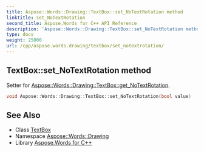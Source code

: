 ```yaml
---
title: Aspose::Words::Drawing::TextBox::set_NoTextRotation method
linktitle: set_NoTextRotation
second_title: Aspose.Words for C++ API Reference
description: 'Aspose::Words::Drawing::TextBox::set_NoTextRotation method. Setter for Aspose::Words::Drawing::TextBox::get_NoTextRotation in C++.'
type: docs
weight: 25000
url: /cpp/aspose.words.drawing/textbox/set_notextrotation/
---
```

## TextBox::set_NoTextRotation method


Setter for [Aspose::Words::Drawing::TextBox::get_NoTextRotation](../get_notextrotation/).

```cpp
void Aspose::Words::Drawing::TextBox::set_NoTextRotation(bool value)
```

## See Also

* Class [TextBox](../)
* Namespace [Aspose::Words::Drawing](../../)
* Library [Aspose.Words for C++](../../../)
